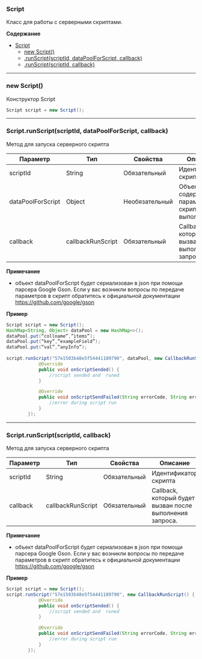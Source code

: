 <a name="Script"></a>

### Script
Класс для работы с серверными скриптами.

**Содержание**
* [Script](#Script)
    * [new Script()](#Script_new)
    * [.runScript(scriptId, dataPoolForScript, callback)](#Script+runScript1)
    * [.runScript(scriptId, callback)](#Script+runScript1)

----------------------------------------------------------------------------------------------

<a name="Script_new"></a>
### new Script()
Конструктор Script

```Java
Script script = new Script();
```
----------------------------------------------------------------------------------------------
<a name="Script+runScript1"></a>
### Script.runScript(scriptId, dataPoolForScript, callback)
Метод для запуска серверного скрипта 

| Параметр  | Тип                              | Свойства | Описание                         | Пример значения |
| --------- | -------------------------------- | -------- | -------------------------------- | --------------- |
| scriptId	        | String	            | Обязательный	 | Идентификатор скрипта	                             | "57e1503b48e5f54441189790" |
| dataPoolForScript	| Object	            | Необязательный | Объект, содержащий параметры скрипта для выполнени    | см.пример ниже |
| callback	        | callbackRunScript 	| Обязательный	 | Callback, который будет вызван после выполнения запроса.	| см.пример ниже |

**Примечание**
* объект dataPoolForScript будет сериализован в json при помощи парсера Google Gson. Если у вас возникли вопросы по передаче параметров в скрипт обратитесь к официальной документации https://github.com/google/gson

**Пример**
```Java
Script script = new Script();
HashMap<String, Object> dataPool = new HashMap<>();
dataPool.put(“collname”,”items”);
dataPool.put(“key”,”exampleField”);
dataPool.put(“val”,”anyInfo”);
	
script.runScript("57e1503b48e5f54441189790", dataPool, new CallbackRunScript() {
            @Override
            public void onScriptSended() {
                //script sended and  runed
            }

            @Override
            public void onScriptSendFailed(String errorCode, String errorMessage) {
                //error during script run
            }
        });
```



----------------------------------------------------------------------------------------------
<a name="Script+runScript2"></a>
### Script.runScript(scriptId, callback)
Метод для запуска серверного скрипта 

| Параметр  | Тип                              | Свойства | Описание                         | Пример значения |
| --------- | -------------------------------- | -------- | -------------------------------- | --------------- |
| scriptId	        | String	            | Обязательный	 | Идентификатор скрипта	                             | "57e1503b48e5f54441189790" |
| callback	        | callbackRunScript 	| Обязательный	 | Callback, который будет вызван после выполнения запроса.	| см.пример ниже |

**Примечание**
* объект dataPoolForScript будет сериализован в json при помощи парсера Google Gson. Если у вас возникли вопросы по передаче параметров в скрипт обратитесь к официальной документации https://github.com/google/gson

**Пример**
```Java
Script script = new Script();
script.runScript("57e1503b48e5f54441189790", new CallbackRunScript() {
            @Override
            public void onScriptSended() {
                //script sended and  runed
            }

            @Override
            public void onScriptSendFailed(String errorCode, String errorMessage) {
                //error during script run
            }
        });
```
